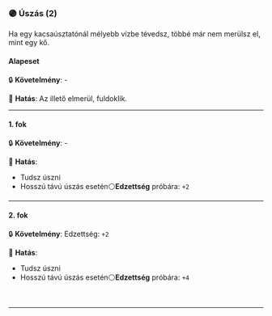 ### 🟣 Úszás (2)

Ha egy kacsaúsztatónál mélyebb vízbe tévedsz, többé már nem merülsz el, mint egy kő.

#### Alapeset

🔒 **Követelmény**:  -

🌟 **Hatás**: Az illető elmerül, fuldoklik.

---
#### 1. fok

🔒 **Követelmény**: -

🌟 **Hatás**:
- Tudsz úszni
- Hosszú távú úszás esetén⚪**Edzettség** próbára: `+2`

---
#### 2. fok

🔒 **Követelmény**: Edzettség: `+2`

🌟 **Hatás**:
- Tudsz úszni
- Hosszú távú úszás esetén⚪**Edzettség** próbára: `+4`

<br />

---
